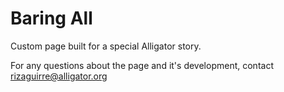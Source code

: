 # Baring All

Custom page built for a special Alligator story.

For any questions about the page and it's development, contact [rizaguirre@alligator.org](mailto:rizaguirre@alligator.org)
